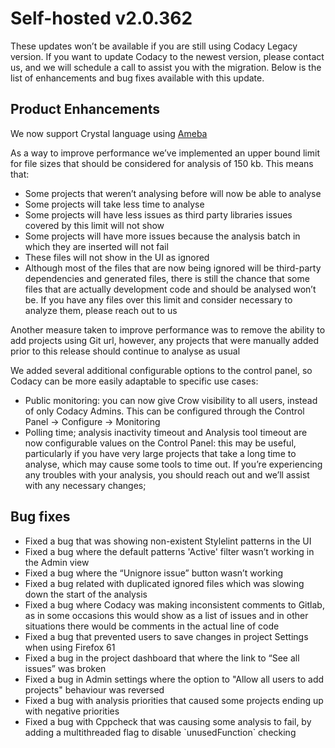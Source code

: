 # Self-hosted v2.0.362

These updates won’t be available if you are still using Codacy Legacy
version. If you want to update Codacy to the newest version, please
contact us,
and we will schedule a call to assist you with the migration. Below is
the list of enhancements and bug fixes available with this update.

## Product Enhancements

<span style="font-weight: 400;">We now support Crystal language using
</span>[<span
style="font-weight: 400;">Ameba</span>](https://github.com/codacy/codacy-ameba)

<span style="font-weight: 400;">As a way to improve performance we’ve
implemented an upper bound limit for file sizes that should be
considered for analysis of 150 kb. This means that: </span>

-   <span style="font-weight: 400;">Some projects that weren’t analysing
    before will now be able to analyse</span>
-   <span style="font-weight: 400;">Some projects will take less time to
    analyse</span>
-   <span style="font-weight: 400;">Some projects will have less issues
    as third party libraries issues covered by this limit will not
    show</span>
-   <span style="font-weight: 400;">Some projects will have more issues
    because the analysis batch in which they are inserted will not
    fail</span>
-   <span style="font-weight: 400;">These files will not show in the UI
    as ignored</span>
-   <span style="font-weight: 400;">Although most of the files that are
    now being ignored will be third-party dependencies and generated
    files, there is still the chance that some files that are actually
    development code and should be analysed won’t be. If you have any
    files over this limit and consider necessary to analyze them, please
    reach out to us

<span style="font-weight: 400;">Another measure taken to improve
performance was to remove the ability to add projects using Git url,
however, any projects that were manually added prior to this release
should continue to analyse as usual</span>

<span style="font-weight: 400;">We added several additional configurable
options to the control panel, so Codacy can be more easily adaptable to
specific use cases:</span>

-   <span style="font-weight: 400;">Public monitoring: you can now give
    Crow visibility to all users, instead of only Codacy Admins. This
    can be configured through the Control Panel -> Configure ->
    Monitoring </span>
-   <span style="font-weight: 400;">Polling time; analysis inactivity
    timeout and Analysis tool timeout are now configurable values on the
    Control Panel: this may be useful, particularly if you have very
    large projects that take a long time to analyse, which may cause
    some tools to time out. If you’re experiencing any troubles with
    your analysis, you should reach out and we’ll assist with any necessary
    changes;</span>

## Bug fixes

-   <span style="font-weight: 400;">Fixed a bug that was showing
    non-existent Stylelint patterns in the UI</span>
-   <span style="font-weight: 400;">Fixed a bug where the default
    patterns 'Active' filter wasn’t working in the Admin view</span>
-   <span style="font-weight: 400;">Fixed a bug where the “Unignore
    issue” button wasn’t working</span>
-   <span style="font-weight: 400;">Fixed a bug related with duplicated
    ignored files which was slowing down the start of the
    analysis</span>
-   <span style="font-weight: 400;">Fixed a bug where Codacy was making
    inconsistent comments to Gitlab, as in some occasions this would
    show as a list of issues and in other situations there would be
    comments in the actual line of code</span>
-   <span style="font-weight: 400;">Fixed a bug that prevented users to
    save changes in project Settings when using Firefox 61</span>
-   <span style="font-weight: 400;">Fixed a bug in the project dashboard
    that where the link to “See all issues” was broken</span>
-   <span style="font-weight: 400;">Fixed a bug in Admin settings where
    the option to "Allow all users to add projects" behaviour was
    reversed</span>
-   <span style="font-weight: 400;">Fixed a bug with analysis priorities
    that caused some projects ending up with negative priorities</span>
-   <span style="font-weight: 400;">Fixed a bug with
    Cppcheck</span><span style="font-weight: 400;"> that was causing
    some analysis to fail, by adding a multithreaded flag to disable
    \`unusedFunction\` checking </span>

